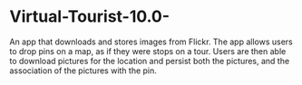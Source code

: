 # Virtual-Tourist-10.0-
An app that downloads and stores images from Flickr. The app allows users to drop pins on a map, as if they were stops on a tour. Users are then able to download pictures for the location and persist both the pictures, and the association of the pictures with the pin.
